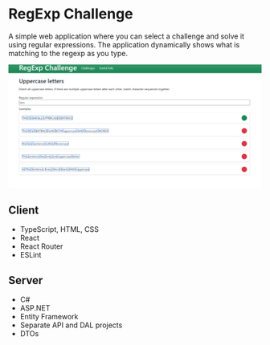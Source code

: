 # RegExp Challenge

A simple web application where you can select a challenge and solve it using regular expressions. The application dynamically shows what is matching to the regexp as you type.

![Tux, the Linux mascot](/screenshot.png)

## Client

* TypeScript, HTML, CSS
* React
* React Router
* ESLint

## Server

* C#
* ASP.NET
* Entity Framework
* Separate API and DAL projects
* DTOs
